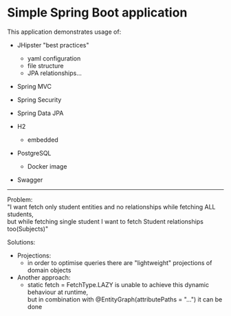 # Simple Spring Boot application

This application demonstrates usage of:
- JHipster "best practices"
  - yaml configuration
  - file structure
  - JPA relationships...

- Spring MVC
- Spring Security
- Spring Data JPA
  
- H2
  - embedded
- PostgreSQL
  - Docker image
- Swagger

---
Problem: \
"I want fetch only student entities and no relationships while fetching ALL students, \
but while fetching single student I want to fetch Student relationships too(Subjects)"

Solutions:
- Projections:
  - in order to optimise queries there are "lightweight" projections of domain objects
- Another approach:
  - static fetch = FetchType.LAZY is unable to achieve this dynamic behaviour at runtime, \
   but in combination with @EntityGraph(attributePaths = "...") it can be done